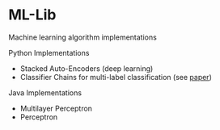 # ML-Lib
Machine learning algorithm implementations

Python Implementations
- Stacked Auto-Encoders (deep learning)
- Classifier Chains for multi-label classification (see [paper](http://s3.amazonaws.com/academia.edu.documents/34471567/Classifier_chains_for_multi-label_classification.pdf?AWSAccessKeyId=AKIAIWOWYYGZ2Y53UL3A&Expires=1494007334&Signature=Bpa8nCeTbVjSBwebLovy9PlQxFo%3D&response-content-disposition=inline%3B%20filename%3DClassifier_chains_for_multi-label_classi.pdf))

Java Implementations
- Multilayer Perceptron
- Perceptron
